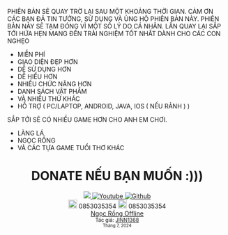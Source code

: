 
PHIÊN BẢN SẼ QUAY TRỜ LẠI SAU MỘT KHOẢNG THỜI GIAN. CẢM ƠN CÁC BẠN ĐÃ TIN TƯỞNG, SỬ DỤNG VÀ ỦNG HỘ PHIÊN BẢN NÀY. PHIÊN BẢN NÀY SẼ TẠM ĐÓNG VÌ MỘT SỐ LÝ DO CÁ NHÂN. LẦN QUAY LẠI SẮP TỚI HỨA HẸN MANG ĐẾN TRẢI NGHIỆM TỐT NHẤT DÀNH CHO CÁC CON NGHẸO

- MIỄN PHÍ
- GIAO DIỆN ĐẸP HƠN
- DỄ SỬ DỤNG HƠN
- DỄ HIỂU HƠN
- NHIỀU CHỨC NĂNG HƠN
- DANH SÁCH VẬT PHẨM
- VÀ NHIỀU THỨ KHÁC
- HỖ TRỢ ( PC/LAPTOP, ANDROID, JAVA, IOS ( NẾU RẢNH ) )

SẮP TỚI SẼ CÓ NHIỀU GAME HƠN CHO ANH EM CHƠI.
- LÀNG LÁ
- NGỌC RỒNG
- VÀ CÁC TỰA GAME TUỔI THƠ KHÁC
<div align="center">

# DONATE NẾU BẠN MUỐN :)))
 <a class="header-badge" target="_blank" href="https://www.facebook.com/Ki3tNgu/">
        <img src="https://img.shields.io/badge/style--5eba00.svg?label=Facebook&logo=facebook&style=social">
    </a>
    <a class="header-badge" target="_blank" href="https://www.youtube.com/@JINN1368">
        <img alt="Youtube" src="https://img.shields.io/badge/style--5eba00.svg?label=Youtube&logo=youtube&style=social">
    </a>
     <a class="header-badge" target="_blank" href="https://github.com/ki3tngu/">
        <img alt="Github" src="https://img.shields.io/badge/style--5eba00.svg?label=Github&logo=github&style=social">
    </a><br>
    <img alt="Donate" src="https://cdn.worldvectorlogo.com/logos/momo-2.svg" style="width:20px;" /> 0853035354
    <img alt="Donate" src="https://play-lh.googleusercontent.com/eropcks-sakGkOkCHQzpd87FKK4efHTLY5b93H2FwNLjoPnPcAMSzOHsm3s6lguSgw" style="width:20px;" /> 0853035354<br>
    <a href="https://github.com/ki3tngu/NgocRongTermux" target="_blank">Ngọc Rồng Offline</a>
    <br>
    <sub>Tác giả:
        <a href="https://www.youtube.com/@JINN1368" target="_blank">JINN1368</a><br>
        <small> Tháng 7, 2024</small>
    </sub>
</div>
